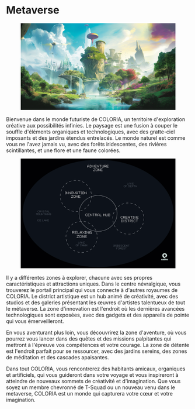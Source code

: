# Metaverse

<figure><img src="../.gitbook/assets/Jeem_a_land_of_endless_possibilities_and_creative_exploration.__9dd77dfc-8429-49be-94bc-52ca438e6381.png" alt=""><figcaption></figcaption></figure>

Bienvenue dans le monde futuriste de COLORIA, un territoire d'exploration créative aux possibilités infinies. Le paysage est une fusion à couper le souffle d'éléments organiques et technologiques, avec des gratte-ciel imposants et des jardins étendus entrelacés. Le monde naturel est comme vous ne l'avez jamais vu, avec des forêts iridescentes, des rivières scintillantes, et une flore et une faune colorées.

<figure><img src="../.gitbook/assets/COLORIA-Map@2x-100.jpg" alt=""><figcaption></figcaption></figure>

Il y a différentes zones à explorer, chacune avec ses propres caractéristiques et attractions uniques. Dans le centre névralgique, vous trouverez le portail principal qui vous connecte à d'autres royaumes de COLORIA. Le district artistique est un hub animé de créativité, avec des studios et des galeries présentant les œuvres d'artistes talentueux de tout le métaverse. La zone d'innovation est l'endroit où les dernières avancées technologiques sont exposées, avec des gadgets et des appareils de pointe qui vous émerveilleront.

En vous aventurant plus loin, vous découvrirez la zone d'aventure, où vous pourrez vous lancer dans des quêtes et des missions palpitantes qui mettront à l'épreuve vos compétences et votre courage. La zone de détente est l'endroit parfait pour se ressourcer, avec des jardins sereins, des zones de méditation et des cascades apaisantes.

Dans tout COLORIA, vous rencontrerez des habitants amicaux, organiques et artificiels, qui vous guideront dans votre voyage et vous inspireront à atteindre de nouveaux sommets de créativité et d'imagination. Que vous soyez un membre chevronné de T-Squad ou un nouveau venu dans le metaverse, COLORIA est un monde qui capturera votre cœur et votre imagination.

